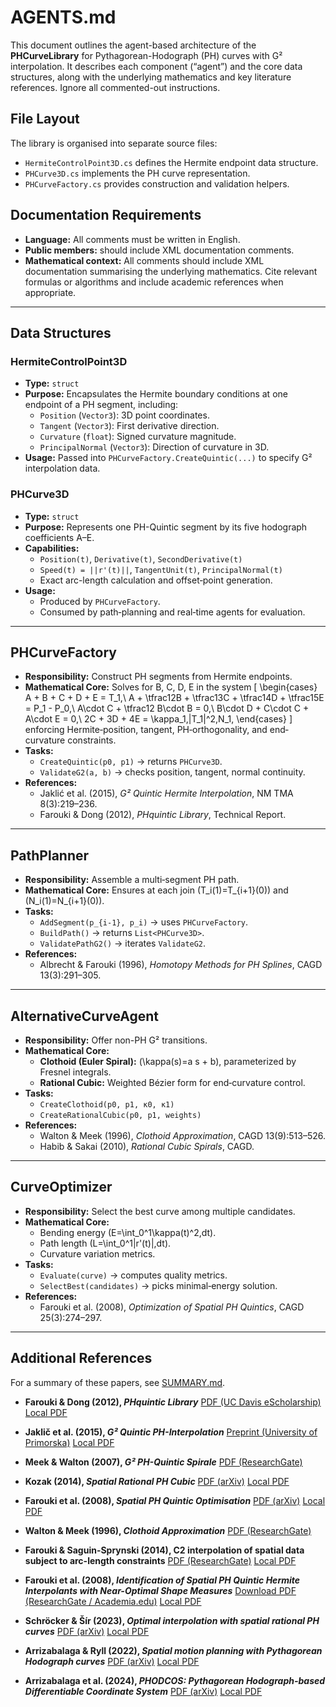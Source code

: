 # AGENTS.md

This document outlines the agent-based architecture of the **PHCurveLibrary** for Pythagorean-Hodograph (PH) curves with G² interpolation. It describes each component (“agent”) and the core data structures, along with the underlying mathematics and key literature references.
Ignore all commented-out instructions.

<!---  
irgnore this section, it is only for documentation purposes
--->


## File Layout

The library is organised into separate source files:

- `HermiteControlPoint3D.cs` defines the Hermite endpoint data structure.
- `PHCurve3D.cs` implements the PH curve representation.
- `PHCurveFactory.cs` provides construction and validation helpers.

## Documentation Requirements

- **Language:** All comments must be written in English.
- **Public members:** should include XML documentation comments.
- **Mathematical context:** All comments should include XML documentation summarising the underlying mathematics. Cite relevant formulas or algorithms and include academic references when appropriate.

---

## Data Structures

### HermiteControlPoint3D
- **Type:** `struct`  
- **Purpose:** Encapsulates the Hermite boundary conditions at one endpoint of a PH segment, including:
  - `Position` (`Vector3`): 3D point coordinates.
  - `Tangent` (`Vector3`): First derivative direction.
  - `Curvature` (`float`): Signed curvature magnitude.
  - `PrincipalNormal` (`Vector3`): Direction of curvature in 3D.
- **Usage:** Passed into `PHCurveFactory.CreateQuintic(...)` to specify G² interpolation data.

### PHCurve3D
- **Type:** `struct`  
- **Purpose:** Represents one PH-Quintic segment by its five hodograph coefficients A–E.
- **Capabilities:**  
  - `Position(t)`, `Derivative(t)`, `SecondDerivative(t)`  
  - `Speed(t) = ||r'(t)||`, `TangentUnit(t)`, `PrincipalNormal(t)`  
  - Exact arc-length calculation and offset‐point generation.  
- **Usage:**  
  - Produced by `PHCurveFactory`.  
  - Consumed by path‐planning and real‐time agents for evaluation.

---

## PHCurveFactory
- **Responsibility:** Construct PH segments from Hermite endpoints.
- **Mathematical Core:** Solves for B, C, D, E in the system
  \[
  \begin{cases}
    A + B + C + D + E = T_1,\\
    A + \tfrac12B + \tfrac13C + \tfrac14D + \tfrac15E = P_1 - P_0,\\
    A\cdot C + \tfrac12 B\cdot B = 0,\\
    B\cdot D + C\cdot C + A\cdot E = 0,\\
    2C + 3D + 4E = \kappa_1\,\|T_1\|^2\,N_1,
  \end{cases}
  \]
  enforcing Hermite‐position, tangent, PH‐orthogonality, and end‐curvature constraints.
- **Tasks:**
  - `CreateQuintic(p0, p1)` → returns `PHCurve3D`.
  - `ValidateG2(a, b)` → checks position, tangent, normal continuity.
- **References:**
  - Jaklić et al. (2015), _G² Quintic Hermite Interpolation_, NM TMA 8(3):219–236.
  - Farouki & Dong (2012), _PHquintic Library_, Technical Report.

---

## PathPlanner
- **Responsibility:** Assemble a multi‐segment PH path.
- **Mathematical Core:** Ensures at each join \(T_i(1)=T_{i+1}(0)\) and \(N_i(1)=N_{i+1}(0)\).
- **Tasks:**
  - `AddSegment(p_{i-1}, p_i)` → uses `PHCurveFactory`.
  - `BuildPath()` → returns `List<PHCurve3D>`.
  - `ValidatePathG2()` → iterates `ValidateG2`.
- **References:**
  - Albrecht & Farouki (1996), _Homotopy Methods for PH Splines_, CAGD 13(3):291–305.

---

## AlternativeCurveAgent
- **Responsibility:** Offer non-PH G² transitions.
- **Mathematical Core:**  
  - **Clothoid (Euler Spiral):** \(\kappa(s)=a s + b\), parameterized by Fresnel integrals.  
  - **Rational Cubic:** Weighted Bézier form for end‐curvature control.
- **Tasks:**
  - `CreateClothoid(p0, p1, κ0, κ1)`
  - `CreateRationalCubic(p0, p1, weights)`
- **References:**
  - Walton & Meek (1996), _Clothoid Approximation_, CAGD 13(9):513–526.
  - Habib & Sakai (2010), _Rational Cubic Spirals_, CAGD.

---

## CurveOptimizer
- **Responsibility:** Select the best curve among multiple candidates.
- **Mathematical Core:**  
  - Bending energy \(E=\int_0^1\kappa(t)^2\,dt\).  
  - Path length \(L=\int_0^1\|r'(t)\|\,dt\).  
  - Curvature variation metrics.
- **Tasks:**
  - `Evaluate(curve)` → computes quality metrics.
  - `SelectBest(candidates)` → picks minimal‐energy solution.
- **References:**
  - Farouki et al. (2008), _Optimization of Spatial PH Quintics_, CAGD 25(3):274–297.

---
<!---
irgnore this section, it is only for documentation purposes

## RealTimeController
- **Responsibility:** Execute PH trajectory in real time.
- **Mathematical Core:**  
  - Exact arc‐length parameterization \(s(t)\).  
  - Velocity \(v(t)=ds/dt\).  
  - Acceleration profiles from PH derivatives.
- **Tasks:**
  - `StartExecution(curve, profile)`
  - `GetNextTarget(time)` → (position, velocity, acceleration).
- **References:**
  - Han et al. (2009), _PH Curves in Robotics_, IEEE Trans. Robotics 25(1):5–14.
  - Farouki (2014), _Offset Curves & Innovations in PH Design_.

---
--->

## Additional References
For a summary of these papers, see [SUMMARY.md](References/SUMMARY.md).

- **Farouki & Dong (2012), _PHquintic Library_**
  [PDF (UC Davis eScholarship)](https://escholarship.org/content/qt1jk437p5/qt1jk437p5_noSplash_4531c0e73cf4cf42e7af65473e741413.pdf)
  [Local PDF](References/Farouki_Dong_2012_PHquintic_Library.pdf)

- **Jaklič et al. (2015), _G² Quintic PH-Interpolation_**
  [Preprint (University of Primorska)](https://osebje.famnit.upr.si/~vito.vitrih/papers/G2PHDeg5_NM_TMA_revision.pdf)
  [Local PDF](References/Jaklic_et_al_2015_G2_Quintic_PH_Interpolation.pdf)

- **Meek & Walton (2007), _G² PH-Quintic Spirale_**
  [PDF (ResearchGate)](https://www.researchgate.net/profile/Dereck_Meek/publication/222850474_G2_curve_design_with_a_pair_of_Pythagorean_Hodograph_quintic_spiral_segments/links/0fcfd50bb539c74254000000/G2-curve-design-with-a-pair-of-Pythagorean-Hodograph-quintic-spiral-segments.pdf)

- **Kozak (2014), _Spatial Rational PH Cubic_**
  [PDF (arXiv)](https://arxiv.org/pdf/1401.1234.pdf)
  [Local PDF](References/Kozak_2014_Spatial_Rational_PH_Cubic.pdf)

- **Farouki et al. (2008), _Spatial PH Quintic Optimisation_**
  [PDF (arXiv)](https://www.academia.edu/16097877/Identification_of_spatial_PH_quintic_Hermite_interpolants_with_near-optimal_shape_measures)
  [Local PDF](References/Farouki_et_al_2008_Identification_of_Spatial_PH_Quintic_Hermite_Interpolants.pdf)

- **Walton & Meek (1996), _Clothoid Approximation_**
  [PDF (ResearchGate)](https://www.researchgate.net/profile/Dereck_Meek/publication/222850474_G2_curve_design_with_a_pair_of_Pythagorean_Hodograph_quintic_spiral_segments/links/0fcfd50bb539c74254000000/G2-curve-design-with-a-pair-of-Pythagorean-Hodograph-quintic-spiral-segments.pdf)

- **Farouki & Saguin-Sprynski (2014), C2 interpolation of spatial data subject to arc-length constraints**
  [PDF (ResearchGate)](https://www.researchgate.net/profile/Nathalie-Saguin-Sprynski/publication/259161443_C2_interpolation_of_spatial_data_subject_to_arc-length_constraints_using_Pythagorean-hodograph_quintic_splines/links/5f0c38e3299bf1074452d3aa/C2-interpolation-of-spatial-data-subject-to-arc-length-constraints-using-Pythagorean-hodograph-quintic-splines.pdf?_tp=eyJjb250ZXh0Ijp7ImZpcnN0UGFnZSI6InB1YmxpY2F0aW9uIiwicGFnZSI6InB1YmxpY2F0aW9uIiwicHJldmlvdXNQYWdlIjoiX2RpcmVjdCJ9fQ)
  [Local PDF](References/Farouki_Saguin_Sprynski_2014_C2_Interpolation.pdf)

- **Farouki et al. (2008), _Identification of Spatial PH Quintic Hermite Interpolants with Near-Optimal Shape Measures_**
  [Download PDF (ResearchGate / Academia.edu)](https://www.academia.edu/16097877/Identification_of_spatial_PH_quintic_Hermite_interpolants_with_near-optimal_shape_measures)
  [Local PDF](References/Farouki_et_al_2008_Identification_of_Spatial_PH_Quintic_Hermite_Interpolants.pdf)
- **Schröcker & Šír (2023), _Optimal interpolation with spatial rational PH curves_**
  [PDF (arXiv)](https://arxiv.org/pdf/2302.04632.pdf)
  [Local PDF](References/Schroecker_Sir_2023_Optimal_Interpolation_with_Spatial_Rational_PH_Curves.pdf)
- **Arrizabalaga & Ryll (2022), _Spatial motion planning with Pythagorean Hodograph curves_**
  [PDF (arXiv)](https://arxiv.org/pdf/2209.01673.pdf)
  [Local PDF](References/Arrizabalaga_Ryll_2022_Spatial_Motion_Planning_with_PH_Curves.pdf)
- **Arrizabalaga et al. (2024), _PHODCOS: Pythagorean Hodograph-based Differentiable Coordinate System_**
  [PDF (arXiv)](https://arxiv.org/pdf/2410.07750.pdf)
  [Local PDF](References/Arrizabalaga_et_al_2024_PHODCOS.pdf)
